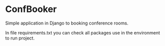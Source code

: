 # ConfBooker
Simple application in Django to booking conference rooms.

In file requirements.txt you can check all packages use in the environment to run project.
